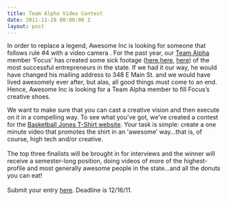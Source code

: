 ```yaml
---
title: Team Alpha Video Contest
date: 2011-11-28 00:00:00 Z
layout: post
---
```

 
<p>In order to replace a legend, Awesome Inc is looking for someone that follows rule #4 with a video camera .  For the past year, our <a href="http://awesomeinc.org/teamalpha" target="_blank">Team Alpha</a> member &lsquo;Focus&rsquo; has created some sick footage (<a href="http://www.youtube.com/watch?feature=player_embedded&amp;v=1h3iG516RaM" target="_blank">here</a>,<a href="http://www.youtube.com/watch?feature=player_embedded&amp;v=W9iSN6kBij4" target="_blank">here</a>, <a href="http://www.youtube.com/watch?v=9kLWAcZFsag&amp;feature=player_embedded" target="_blank">here</a>) of the most successful entrepreneurs in the state.  If we had it our way, he would have changed his mailing address to 348 E Main St. and we would have lived awesomely ever after, but alas, all good things must come to an end.  Hence, Awesome Inc is looking for a Team Alpha member to fill Focus&rsquo;s creative shoes.</p>
<p>We want to make sure that you can cast a creative vision and then execute on it in a compelling way. To see what you&rsquo;ve got, we&rsquo;ve created a contest for the <a href="http://awesomeinc.org/www.ballershirt.com" target="_blank">Basketball Jones T-Shirt website</a>.<span> </span>Your task is simple: create a one minute video that promotes the shirt in an 'awesome&rsquo; way&hellip;that is, of course, high tech and/or creative.<br/><br/>The top three finalists will be brought in for interviews and the winner will receive a semester-long position, doing videos of more of the highest-profile and most generally awesome people in the state&hellip;and all the donuts you can eat! <br/><br/>Submit your entry <a href="https://docs.google.com/spreadsheet/viewform?hl=en_US&amp;formkey=dHM5N1RSOXh1Si1XQkl5bjBGa2lodlE6MQ#gid=0" target="_blank">here</a>. Deadline is 12/16/11.</p>
